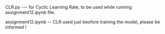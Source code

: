 CLR.py --- for Cyclic Learning Rate, to be used while running assignment12.ipynb file.

assignment12.ipynb -- CLR used just beofore training the model, please be informed !
